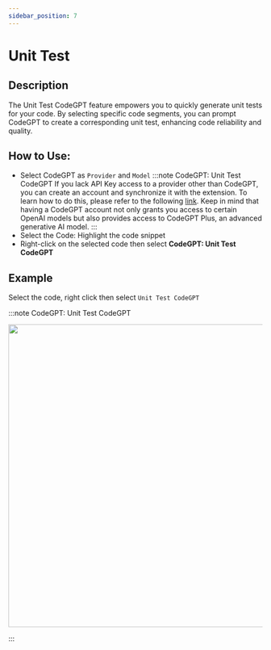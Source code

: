 ```yaml
---
sidebar_position: 7
---
```


# Unit Test

## Description
The Unit Test CodeGPT feature empowers you to quickly generate unit tests for your code. By selecting specific code segments, you can prompt CodeGPT to create a corresponding unit test, enhancing code reliability and quality.

## How to Use:
- Select CodeGPT as `Provider`  and `Model`
:::note CodeGPT: Unit Test CodeGPT
If you lack API Key access to a provider other than CodeGPT, you can create an account and synchronize it with the extension. To learn how to do this, please refer to the following [link](https://intercom.help/codegpt/en/articles/8699317-connect-with-codegpt-new-extension). Keep in mind that having a CodeGPT account not only grants you access to certain OpenAI models but also provides access to CodeGPT Plus, an advanced generative AI model.
:::
- Select the Code: Highlight the code snippet
- Right-click on the selected code then select **CodeGPT: Unit Test CodeGPT**

## Example
Select the code, right click then select `Unit Test CodeGPT`

:::note CodeGPT: Unit Test CodeGPT
<p align="center">
  <img width="850" height="600" src="https://github.com/davila7/code-gpt-docs/assets/37567214/033952ac-dfa4-48c3-aca6-737ca02b29e3" />
</p>
:::
